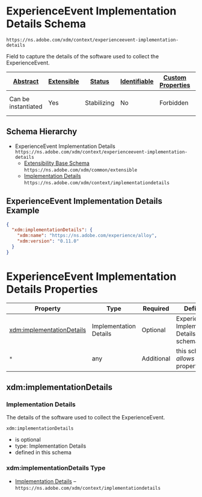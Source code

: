 
# ExperienceEvent Implementation Details Schema

```
https://ns.adobe.com/xdm/context/experienceevent-implementation-details
```

Field to capture the details of the software used to collect the ExperienceEvent.

| [Abstract](../../abstract.md) | [Extensible](../../extensions.md) | [Status](../../status.md) | [Identifiable](../../id.md) | [Custom Properties](../../extensions.md) | [Additional Properties](../../extensions.md) | Defined In |
|-------------------------------|-----------------------------------|---------------------------|-----------------------------|------------------------------------------|----------------------------------------------|------------|
| Can be instantiated | Yes | Stabilizing | No | Forbidden | Permitted | [context/experienceevent-implementation-details.schema.json](context/experienceevent-implementation-details.schema.json) |
## Schema Hierarchy

* ExperienceEvent Implementation Details `https://ns.adobe.com/xdm/context/experienceevent-implementation-details`
  * [Extensibility Base Schema](../common/extensible.schema.md) `https://ns.adobe.com/xdm/common/extensible`
  * [Implementation Details](implementationdetails.schema.md) `https://ns.adobe.com/xdm/context/implementationdetails`


## ExperienceEvent Implementation Details Example
```json
{
  "xdm:implementationDetails": {
    "xdm:name": "https://ns.adobe.com/experience/alloy",
    "xdm:version": "0.11.0"
  }
}
```

# ExperienceEvent Implementation Details Properties

| Property | Type | Required | Defined by |
|----------|------|----------|------------|
| [xdm:implementationDetails](#xdmimplementationdetails) | Implementation Details | Optional | ExperienceEvent Implementation Details (this schema) |
| `*` | any | Additional | this schema *allows* additional properties |

## xdm:implementationDetails
### Implementation Details

The details of the software used to collect the ExperienceEvent.

`xdm:implementationDetails`
* is optional
* type: Implementation Details
* defined in this schema

### xdm:implementationDetails Type


* [Implementation Details](implementationdetails.schema.md) – `https://ns.adobe.com/xdm/context/implementationdetails`




